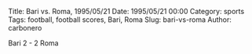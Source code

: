 Title: Bari vs. Roma, 1995/05/21
Date: 1995/05/21 00:00
Category: sports
Tags: football, football scores, Bari, Roma
Slug: bari-vs-roma
Author: carbonero


Bari 2 - 2 Roma
